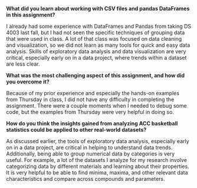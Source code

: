**What did you learn about working with CSV files and pandas DataFrames in this assignment?**

I already had some experience with DataFrames and Pandas from taking DS 4003 last fall, but I had not seen the specific techniques of grouping data that were used in class. A lot of that class was focused on data cleaning and visualization, so we did not learn as many tools for quick and easy data analysis. Skills of exploratory data analysis and data visualization are very critical, especially early on in a data project, where trends within a dataset are less clear.

**What was the most challenging aspect of this assignment, and how did you overcome it?**

Because of my prior experience and especially the hands-on examples from Thursday in class, I did not have any difficulty in completing the assignment. There were a couple moments when I needed to debug some code, but the examples from Thursday were very helpful in doing so.

**How do you think the insights gained from analyzing ACC basketball statistics could be applied to other real-world datasets?**

As discussed earlier, the tools of exploratory data analysis, especially early on in a data project, are critical in helping to understand data trends. Additionally, being able to group numerical data by categories is very useful. For example, a lot of the datasets I analyze for my research involve categorizing data by different materials and learning about their properties. It is very helpful to be able to find minima, maxima, and other relevant data characteristics and compare across compounds and parameters. 

